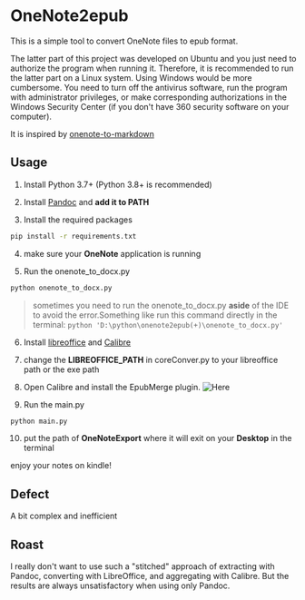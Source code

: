 # OneNote2epub

This is a simple tool to convert OneNote files to epub format.

The latter part of this project was developed on Ubuntu and you just need to authorize the program when running it. Therefore, it is recommended to run the latter part on a Linux system. Using Windows would be more cumbersome. You need to turn off the antivirus software, run the program with administrator privileges, or make corresponding authorizations in the Windows Security Center (if you don't have 360 security software on your computer).

It is inspired by [onenote-to-markdown](https://gitlab.com/pagekey/edu/onenote-to-markdown)

## Usage

1. Install Python 3.7+  (Python 3.8+ is recommended)

2. Install [Pandoc](https://www.pandoc.org/installing.html) and **add it to PATH**

3. Install the required packages

```bash
pip install -r requirements.txt
```

4. make sure your **OneNote** application is running

5. Run the onenote_to_docx.py

```bash
python onenote_to_docx.py
```

>sometimes you need to run the onenote_to_docx.py **aside** of the IDE to avoid the error.Something like run this command directly in the terminal: `python 'D:\python\onenote2epub(+)\onenote_to_docx.py'`

6. Install [libreoffice](https://www.libreoffice.org/) and [Calibre](https://calibre-ebook.com/)

7. change the **LIBREOFFICE_PATH** in coreConver.py to your libreoffice path or the exe path

8. Open Calibre and install the EpubMerge plugin.
![Here](https://raw.githubusercontent.com/VIIII4/OneNote2epub/master/images/20250416105139.png)

9. Run the main.py

```bash
python main.py
```

10. put the path of **OneNoteExport** where it will exit on your **Desktop** in the terminal

enjoy your notes on kindle!

## Defect

A bit complex and inefficient

## Roast

I really don't want to use such a "stitched" approach of extracting with Pandoc, converting with LibreOffice, and aggregating with Calibre. But the results are always unsatisfactory when using only Pandoc.
